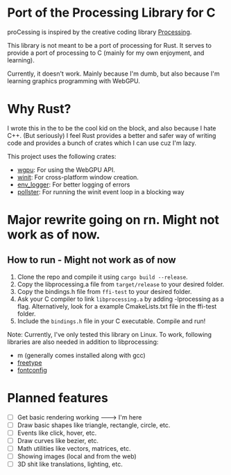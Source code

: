 # Port of the Processing Library for C

proCessing is inspired by the creative coding library [Processing](https://processing.org/).

This library is not meant to be a port of processing for Rust. It serves to provide a port of processing to C (mainly for my own enjoyment, and learning).

Currently, it doesn't work. Mainly because I'm dumb, but also because I'm learning graphics programming with WebGPU.

# Why Rust?
I wrote this in the to be the cool kid on the block, and also because I hate C++. (But seriously) I feel Rust provides a better and safer way of writing code and provides a bunch of crates which I can use cuz I'm lazy.

This project uses the following crates:
- [wgpu](https://crates.io/crates/wgpu): For using the WebGPU API.
- [winit](https://crates.io/crates/winit): For cross-platform window creation.
- [env_logger](https://crates.io/crates/env_logger): For better logging of errors
- [pollster](https://crates.io/crates/pollster): For running the winit event loop in a blocking way

# Major rewrite going on rn. Might not work as of now.
## How to run - Might not work as of now
1. Clone the repo and compile it using `cargo build --release`.
2. Copy the libprocessing.a file from `target/release` to your desired folder.
3. Copy the bindings.h file from `ffi-test` to your desired folder.
4. Ask your C compiler to link `libprocessing.a` by adding -lprocessing as a flag. Alternatively, look for a example CmakeLists.txt file in the ffi-test folder.
5. Include the `bindings.h` file in your C executable. Compile and run!

Note: Currently, I've only tested this library on Linux. To work, following libraries are also needed in addition to libprocessing:
- m (generally comes installed along with gcc)
- [freetype](https://stackoverflow.com/questions/21216129/install-gd-library-and-freetype-on-linux)
- [fontconfig](https://installati.one/install-fontconfig-ubuntu-22-04/)

# Planned features
 - [ ] Get basic rendering working ---> I'm here
 - [ ] Draw basic shapes like triangle, rectangle, circle, etc.
 - [ ] Events like click, hover, etc.
 - [ ] Draw curves like bezier, etc.
 - [ ] Math utilities like vectors, matrices, etc. 
 - [ ] Showing images (local and from the web)
 - [ ] 3D shit like translations, lighting, etc.